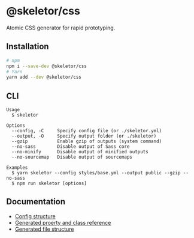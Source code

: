 # @skeletor/css

Atomic CSS generator for rapid prototyping.

## Installation

```bash
# npm
npm i --save-dev @skeletor/css
# Yarn
yarn add --dev @skeletor/css
```

## CLI

```
Usage
  $ skeletor

Options
  --config, -C     Specify config file (or ./skeletor.yml)
  --output, -O     Specify output folder (or ./skeletor)
  --gzip           Enable gzip of outputs (system command)
  --no-sass        Disable output of Sass core
  --no-minify      Disable output of minified outputs
  --no-sourcemap   Disable output of sourcemaps

Examples
  $ yarn skeletor --config styles/base.yml --output public --gzip --no-sass
  $ npm run skeletor [options]
```

## Documentation

- [Config structure](https://github.com/xdmorgan/skeletor/tree/master/packages/css/docs/config-structure.md)
- [Generated proerty and class reference](https://github.com/xdmorgan/skeletor/tree/master/packages/css/docs/index.md)
- [Generated file structure](https://github.com/xdmorgan/skeletor/tree/master/packages/css/docs/index.md)

